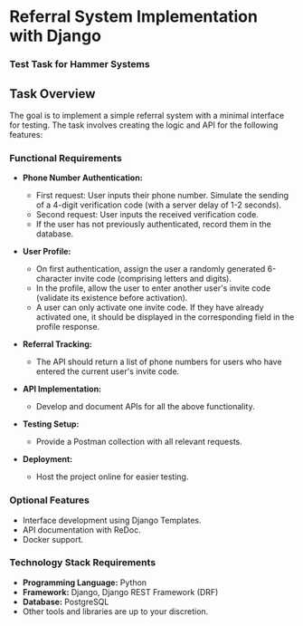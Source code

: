 # Referral System Implementation with Django

### Test Task for Hammer Systems

## Task Overview

The goal is to implement a simple referral system with a minimal interface for testing. The task involves creating the logic and API for the following features:

### Functional Requirements

- **Phone Number Authentication:**

  - First request: User inputs their phone number. Simulate the sending of a 4-digit verification code (with a server delay of 1-2 seconds).
  - Second request: User inputs the received verification code.
  - If the user has not previously authenticated, record them in the database.

- **User Profile:**

  - On first authentication, assign the user a randomly generated 6-character invite code (comprising letters and digits).
  - In the profile, allow the user to enter another user's invite code (validate its existence before activation).
  - A user can only activate one invite code. If they have already activated one, it should be displayed in the corresponding field in the profile response.

- **Referral Tracking:**

  - The API should return a list of phone numbers for users who have entered the current user's invite code.

- **API Implementation:**

  - Develop and document APIs for all the above functionality.

- **Testing Setup:**

  - Provide a Postman collection with all relevant requests.

- **Deployment:**
  - Host the project online for easier testing.

### Optional Features

- Interface development using Django Templates.
- API documentation with ReDoc.
- Docker support.

### Technology Stack Requirements

- **Programming Language:** Python
- **Framework:** Django, Django REST Framework (DRF)
- **Database:** PostgreSQL
- Other tools and libraries are up to your discretion.
